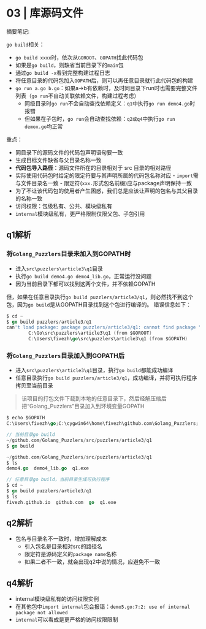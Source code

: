 # 03 | 库源码文件

摘要笔记:

`go build`相关：

- `go build xxxx`时，依次从`GOROOT`、`GOPATH`找此代码包
- 如果是`go build`，则缺省当前目录下的`main`包
- 通过`go build -x`看到完整构建过程日志
- 将任意目录的代码包加入`GOPATH`后，则可以再任意目录就行此代码包的构建
- `go run a.go b.go`：如果a->b有依赖时，及时同目录下run时也需要完整文件列表（`go run`不自动关联依赖文件，构建过程考虑）
  - 同级目录时`go run`不会自动查找依赖定义：`q1`中执行`go run demo4.go`时报错
  - 但如果在子包时，`go run`会自动查找依赖：`q2或q4`中执行`go run demox.go`均正常

重点：

- 同目录下的源码文件的代码包声明语句要一致
- 生成目标文件缺省与父目录名称一致
- **代码包导入路径**：源码文件所在的目录相对于 src 目录的相对路径
- 实际使用代码包时给定的限定符要与其声明所属的代码包名称对应
        - `import`需与文件目录名一致
        - 限定符(`xxx.`形式包名前缀)应与package声明保持一致
- 为了不让该代码包的使用者产生困惑，我们总是应该让声明的包名与其父目录的名称一致
- 访问权限：包级私有、公共、模块级私有
- `internal`模块级私有，更严格限制仅限父包、子包引用

## q1解析

### 将`Golang_Puzzlers`目录未加入到GOPATH时

- 进入`src\puzzlers\article3\q1`目录
- 执行`go build demo4.go demo4_lib.go`，正常运行没问题
- 因为当前目录下都可以找到这两个文件，并不依赖GOPATH

但，如果在任意目录执行`go build puzzlers/article3/q1`，则必然找不到这个包，因为`go build`是从GOPATH目录找到这个包进行编译的。
错误信息如下：

```go
$ cd ~
$ go build puzzlers/article3/q1
can't load package: package puzzlers/article3/q1: cannot find package "puzzlers/article3/q1" in any of:
        C:\Go\src\puzzlers\article3\q1 (from $GOROOT)
        C:\Users\fivezh\go\src\puzzlers\article3\q1 (from $GOPATH)
```

### 将`Golang_Puzzlers`目录加入到GOPATH后

- 进入`src\puzzlers\article3\q1`目录，执行`go build`都能成功编译
- 任意目录执行`go build puzzlers/article3/q1`，成功编译，并将可执行程序拷贝至当前目录

> 该项目的打包文件下载到本地的任意目录下，然后经解压缩后把“Golang_Puzzlers”目录加入到环境变量GOPATH

```go
$ echo $GOPATH
C:\Users\fivezh\go;C:\cygwin64\home\fivezh\github.com\Golang_Puzzlers;

// 当前目录go build
~/github.com/Golang_Puzzlers/src/puzzlers/article3/q1
$ go build

~/github.com/Golang_Puzzlers/src/puzzlers/article3/q1
$ ls
demo4.go  demo4_lib.go  q1.exe

// 任意目录go build，当前目录生成可执行程序
$ cd ~
$ go build puzzlers/article3/q1
$ ls
fivezh.github.io  github.com  go  q1.exe
```

## q2解析

- 包名与目录名不一致时，增加理解成本
  - 引入包名是目录相对src的路径名
  - 限定符是源码定义的`package name`名称
  - 如果二者不一致，就会出现q2中说的情况，应避免不一致

## q4解析

- internal模块级私有的访问权限实例
- 在其他包中`import internal`包会报错：`demo5.go:7:2: use of internal package not allowed`
- `internal`可以看成是更严格的访问权限限制